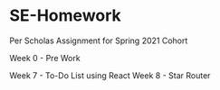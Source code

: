 # SE-Homework

Per Scholas Assignment for Spring 2021 Cohort

Week 0 - Pre Work

Week 7 - To-Do List using React
Week 8 - Star Router

